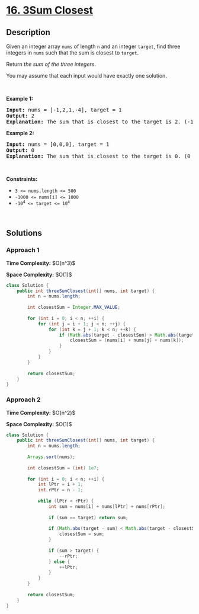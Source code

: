 # [16. 3Sum Closest](https://leetcode.com/problems/3sum-closest)

## Description

<p>Given an integer array <code>nums</code> of length <code>n</code> and an integer <code>target</code>, find three integers in <code>nums</code> such that the sum is closest to <code>target</code>.</p>

<p>Return <em>the sum of the three integers</em>.</p>

<p>You may assume that each input would have exactly one solution.</p>
<p>&nbsp;</p>

<p><strong class="example">Example 1:</strong></p>
<pre>
<strong>Input:</strong> nums = [-1,2,1,-4], target = 1
<strong>Output:</strong> 2
<strong>Explanation:</strong> The sum that is closest to the target is 2. (-1 + 2 + 1 = 2).
</pre>

<p><strong class="example">Example 2:</strong></p>
<pre>
<strong>Input:</strong> nums = [0,0,0], target = 1
<strong>Output:</strong> 0
<strong>Explanation:</strong> The sum that is closest to the target is 0. (0 + 0 + 0 = 0).
</pre>
<p>&nbsp;</p>

<p><strong>Constraints:</strong></p>
<ul>
    <li><code>3 &lt;= nums.length &lt;= 500</code></li>
    <li><code>-1000 &lt;= nums[i] &lt;= 1000</code></li>
    <li><code>-10<sup>4</sup> &lt;= target &lt;= 10<sup>4</sup></code></li>
</ul>
<p>&nbsp;</p>

## Solutions

### **Approach 1**

<p><strong>Time Complexity:</strong> $O(n^3)$</p>
<p><strong>Space Complexity:</strong> $O(1)$</p>

```java
class Solution {
    public int threeSumClosest(int[] nums, int target) {
        int n = nums.length;
        
        int closestSum = Integer.MAX_VALUE;
        
        for (int i = 0; i < n; ++i) {
            for (int j = i + 1; j < n; ++j) {
                for (int k = j + 1; k < n; ++k) {
                    if (Math.abs(target - closestSum) > Math.abs(target - (nums[i] + nums[j] + nums[k]))) {
                        closestSum = (nums[i] + nums[j] + nums[k]);
                    }
                }
            }
        }
        
        return closestSum;
    }
}
```

### **Approach 2**

<p><strong>Time Complexity:</strong> $O(n^2)$</p>
<p><strong>Space Complexity:</strong> $O(1)$</p>

```java
class Solution {
    public int threeSumClosest(int[] nums, int target) {
        int n = nums.length;
        
        Arrays.sort(nums);
        
        int closestSum = (int) 1e7;
        
        for (int i = 0; i < n; ++i) {
            int lPtr = i + 1;
            int rPtr = n - 1;
            
            while (lPtr < rPtr) {
                int sum = nums[i] + nums[lPtr] + nums[rPtr];
                
                if (sum == target) return sum;
                
                if (Math.abs(target - sum) < Math.abs(target - closestSum)) {
                    closestSum = sum;
                }
                
                if (sum > target) {
                    --rPtr;
                } else {
                    ++lPtr;
                }
            }
        }
        
        return closestSum;
    }
}
```